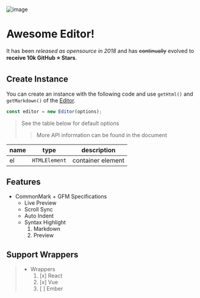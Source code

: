 ![image](https://uicdn.toast.com/toastui/img/tui-editor-bi.png)

# Awesome Editor!

It has been _released as opensource in 2018_ and has ~~continually~~ evolved to **receive 10k GitHub ⭐️ Stars**.

## Create Instance

You can create an instance with the following code and use `getHtml()` and `getMarkdown()` of the [Editor](https://github.com/nhn/tui.editor).

```js
const editor = new Editor(options);
```

> See the table below for default options
> > More API information can be found in the document

| name | type | description |
| --- | --- | --- |
| el | `HTMLElement` | container element |

## Features

* CommonMark + GFM Specifications
   * Live Preview
   * Scroll Sync
   * Auto Indent
   * Syntax Highlight
        1. Markdown
        2. Preview

## Support Wrappers

> * Wrappers
>    1. [x] React
>    2. [x] Vue
>    3. [ ] Ember